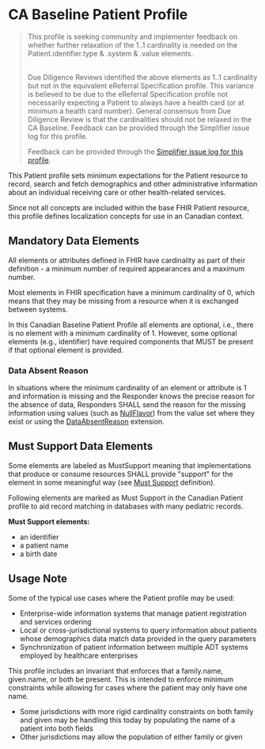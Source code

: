 <!--- Text entered into this file will appear at the top of the profiles page before the Formal Views of the profile content. -->
# CA Baseline Patient Profile
<blockquote class="stu-note">
  <p>This profile is seeking community and implementer feedback on whether further relaxation of the 1..1 cardinality is needed on the Patient.identifier.type & .system & .value elements.
  <br>
  <br>

  Due Diligence Reviews identified the above elements as 1..1 cardinality but not in the equivalent eReferral Specification profile. This variance is believed to be due to the eReferral Specification profile not necessarily expecting a Patient to always have a health card (or at minimum a health card number). General consensus from Due Diligence Review is that the cardinalities should not be relaxed in the CA Baseline. Feedback can be provided through the Simplifier issue log for this profile.
  <br>

  Feedback can be provided through the <a href="https://simplifier.net/CanadianFHIRBaselineProfilesCA-Core/PatientProfile/~issues">Simplifier issue log for this profile</a>.</p>
</blockquote>
</div>


This Patient profile sets minimum expectations for the Patient resource to record, search and fetch demographics and other administrative information about an individual receiving care or other health-related services.

Since not all concepts are included within the base FHIR Patient resource, this profile defines localization concepts for use in an Canadian context.

## Mandatory Data Elements
All elements or attributes defined in FHIR have cardinality as part of their definition - a minimum number of required appearances and a maximum number.

Most elements in FHIR specification have a minimum cardinality of 0, which means that they may be missing from a resource when it is exchanged between systems.

In this Canadian Baseline Patient Profile all elements are optional, i.e., there is no element with a minimum cardinality of 1. However, some optional elements (e.g., identifier) have required components that MUST be present if that optional element is provided.

### Data Absent Reason
In situations where the minimum cardinality of an element or attribute is 1 and information is missing and the Responder knows the precise reason for the absence of data, Responders SHALL send the reason for the missing information using values (such as [NullFlavor](https://www.hl7.org/fhir/extension-iso21090-nullflavor.html)) from the value set where they exist or using the [DataAbsentReason](http://hl7.org/fhir/StructureDefinition/data-absent-reason) extension.

## Must Support Data Elements
Some elements are labeled as MustSupport meaning that implementations that produce or consume resources SHALL provide "support" for the element in some meaningful way (see [Must Support](https://build.fhir.org/ig/HL7-Canada/ca-baseline/general-guidance.html#must-support) definition).

Following elements are marked as Must Support in the Canadian Patient profile to aid record matching in databases with many pediatric records.

**Must Support elements:**
* an identifier
* a patient name
* a birth date

## Usage Note
Some of the typical use cases where the Patient profile may be used:

* Enterprise-wide information systems that manage patient registration and services ordering
* Local or cross-jurisdictional systems to query information about patients whose demographics data match data provided in the query parameters
* Synchronization of patient information between multiple ADT systems employed by healthcare enterprises

This profile includes an invariant that enforces that a family.name, given.name, or both be present. This is intended to enforce minimum constraints while allowing for cases where the patient may only have one name.
* Some jurisdictions with more rigid cardinality constraints on both family and given may be handling this today by populating the name of a patient into both fields
* Other jurisdictions may allow the population of either family or given
